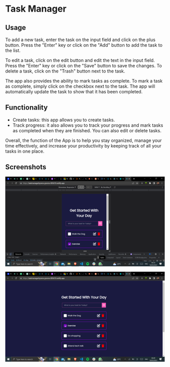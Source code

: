 # Task Manager

## Usage

To add a new task, enter the task on the input field and click on the plus button. Press the "Enter" key or click on the "Add" button to add the task to the list.

To edit a task, click on the edit button and edit the text in the input field. Press the "Enter" key or click on the "Save" button to save the changes.
To delete a task, click on the "Trash" button next to the task.

The app also provides the ability to mark tasks as complete. To mark a task as complete, simply click on the checkbox next to the task. The app will automatically update the task to show that it has been completed.

## Functionality

- Create tasks: this app allows you to create tasks.
- Track progress: it also allows you to track your progress and mark tasks as completed when they are finished. You can also edit or delete tasks.

Overall, the function of the App is to help you stay organized, manage your time effectively, and increase your productivity by keeping track of all your tasks in one place.

## Screenshots
![mobile screenshot of App](https://github.com/chiomavera/Task-Manager/blob/main/Screenshot%20(126).png)

![desktop screenshot of App](https://github.com/chiomavera/Task-Manager/blob/main/Screenshot%20(125).png)
